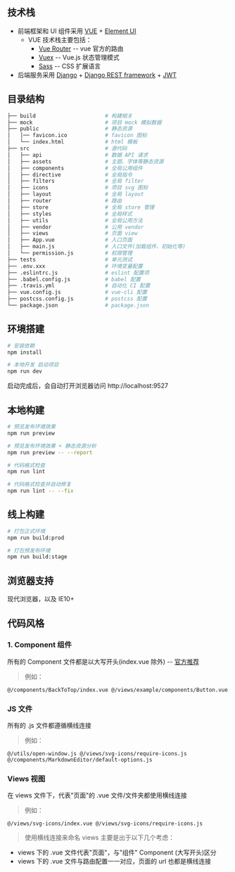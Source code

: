 ## 技术栈

- 前端框架和 UI 组件采用 [VUE](https://cn.vuejs.org/) + [Element UI ](https://element.eleme.cn/#/zh-CN)
  - VUE 技术栈主要包括：
    - [Vue Router](https://router.vuejs.org/) -- vue 官方的路由
    - [Vuex](https://vuex.vuejs.org/) -- Vue.js 状态管理模式
    - [Sass](https://www.sass-china.com/) -- CSS 扩展语言
- 后端服务采用 [Django](https://www.djangoproject.com/) + [Django REST framework](https://www.django-rest-framework.org/) + [JWT](https://jwt.io/introduction/)

## 目录结构

```bash
├── build                      # 构建相关
├── mock                       # 项目 mock 模拟数据
├── public                     # 静态资源
│   │── favicon.ico            # favicon 图标
│   └── index.html             # html 模板
├── src                        # 源代码
│   ├── api                    # 数据 API 请求
│   ├── assets                 # 主题、字体等静态资源
│   ├── components             # 全局公用组件
│   ├── directive              # 全局指令
│   ├── filters                # 全局 filter
│   ├── icons                  # 项目 svg 图标
│   ├── layout                 # 全局 layout
│   ├── router                 # 路由
│   ├── store                  # 全局 store 管理
│   ├── styles                 # 全局样式
│   ├── utils                  # 全局公用方法
│   ├── vendor                 # 公用 vendor
│   ├── views                  # 页面 view
│   ├── App.vue                # 入口页面
│   ├── main.js                # 入口文件(加载组件、初始化等)
│   └── permission.js          # 权限管理
├── tests                      # 单元测试
├── .env.xxx                   # 环境变量配置
├── .eslintrc.js               # eslint 配置项
├── .babel.config.js           # babel 配置
├── .travis.yml                # 自动化 CI 配置
├── vue.config.js              # vue-cli 配置
├── postcss.config.js          # postcss 配置
└── package.json               # package.json
```

## 环境搭建

```bash
# 安装依赖
npm install

# 本地开发 启动项目
npm run dev
```

启动完成后，会自动打开浏览器访问 http://localhost:9527

## 本地构建

```bash
# 预览发布环境效果
npm run preview

# 预览发布环境效果 + 静态资源分析
npm run preview -- --report

# 代码格式检查
npm run lint

# 代码格式检查并自动修复
npm run lint -- --fix
```

## 线上构建

```bash
# 打包正式环境
npm run build:prod

# 打包预发布环境
npm run build:stage
```

## 浏览器支持

现代浏览器，以及 IE10+

## 代码风格

### 1. Component 组件

所有的 Component 文件都是以大写开头(index.vue 除外) -- [官方推荐](https://cn.vuejs.org/v2/style-guide/index.html#%E5%8D%95%E6%96%87%E4%BB%B6%E7%BB%84%E4%BB%B6%E6%96%87%E4%BB%B6%E7%9A%84%E5%A4%A7%E5%B0%8F%E5%86%99-%E5%BC%BA%E7%83%88%E6%8E%A8%E8%8D%90)

> 例如：

```vue
@/components/BackToTop/index.vue @/views/example/components/Button.vue
```

### JS 文件

所有的 .js 文件都遵循横线连接

> 例如：

```vue
@/utils/open-window.js @/views/svg-icons/require-icons.js
@/components/MarkdownEditor/default-options.js
```

### Views 视图

在 views 文件下，代表"页面"的 .vue 文件/文件夹都使用横线连接

> 例如：

```vue
@/views/svg-icons/index.vue @/views/svg-icons/require-icons.js
```

> 使用横线连接来命名 views 主要是出于以下几个考虑：

- views 下的 .vue 文件代表"页面"，与"组件" Component (大写开头)区分
- views 下的 .vue 文件与路由配置一一对应，页面的 url 也都是横线连接
